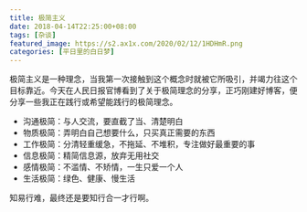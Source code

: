 ```yaml
---
title: 极简主义 
date: 2018-04-14T22:25:00+08:00
tags: [杂谈]
featured_image: https://s2.ax1x.com/2020/02/12/1HDHmR.png
categories: [平日里的白日梦]
---
```


极简主义是一种理念，当我第一次接触到这个概念时就被它所吸引，并竭力往这个目标靠近。今天在人民日报官博看到了关于极简理念的分享，正巧刚建好博客，便分享一些我正在践行或希望能践行的极简理念。  

- 沟通极简：与人交流，要直截了当、清楚明白
- 物质极简：弄明白自己想要什么，只买真正需要的东西
- 工作极简：分清轻重缓急，不拖延、不堆积，专注做好最重要的事
- 信息极简：精简信息源，放弃无用社交
- 感情极简：不滥情、不矫情，一生只爱一个人
- 生活极简：绿色、健康、慢生活  

知易行难，最终还是要知行合一才行啊。
